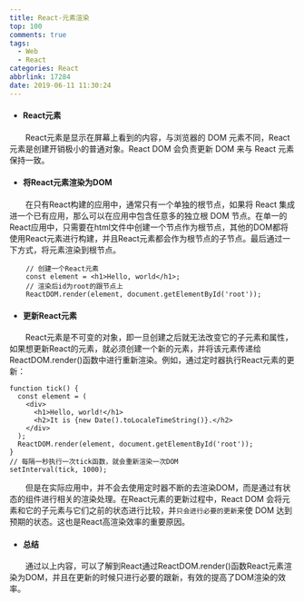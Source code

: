 ```yaml
---
title: React-元素渲染
top: 100
comments: true
tags:
  - Web
  - React
categories: React
abbrlink: 17284
date: 2019-06-11 11:30:24
---
```

<!--![](https://source.unsplash.com/random/800x200)-->
<!--&emsp;-->

- #### React元素

&emsp;&emsp;React元素是显示在屏幕上看到的内容，与浏览器的 DOM 元素不同，React 元素是创建开销极小的普通对象。React DOM 会负责更新 DOM 来与 React 元素保持一致。

<!-- more -->

- #### 将React元素渲染为DOM

&emsp;&emsp;在只有React构建的应用中，通常只有一个单独的根节点，如果将 React 集成进一个已有应用，那么可以在应用中包含任意多的独立根 DOM 节点。在单一的React应用中，只需要在html文件中创建一个节点作为根节点，其他的DOM都将使用React元素进行构建，并且React元素都会作为根节点的子节点。最后通过一下方式，将元素渲染到根节点。

```text
    // 创建一个React元素
    const element = <h1>Hello, world</h1>;
    // 渲染后id为root的跟节点上
    ReactDOM.render(element, document.getElementById('root'));
```

- #### 更新React元素

&emsp;&emsp;React元素是不可变的对象，即一旦创建之后就无法改变它的子元素和属性，如果想更新React的元素，就必须创建一个新的元素，并将该元素传递给ReactDOM.render()函数中进行重新渲染。例如，通过定时器执行React元素的更新：

```text
function tick() {
  const element = (
    <div>
      <h1>Hello, world!</h1>
      <h2>It is {new Date().toLocaleTimeString()}.</h2>
    </div>
  );
  ReactDOM.render(element, document.getElementById('root'));
}
// 每隔一秒执行一次tick函数，就会重新渲染一次DOM
setInterval(tick, 1000);
```
&emsp;&emsp;但是在实际应用中，并不会去使用定时器不断的去渲染DOM，而是通过有状态的组件进行相关的渲染处理。在React元素的更新过程中，React DOM 会将元素和它的子元素与它们之前的状态进行比较，并`只会进行必要的更新`来使 DOM 达到预期的状态。这也是React高渲染效率的重要原因。

- #### 总结

&emsp;&emsp;通过以上内容，可以了解到React通过ReactDOM.render()函数React元素渲染为DOM，并且在更新的时候只进行必要的跟新，有效的提高了DOM渲染的效率。
